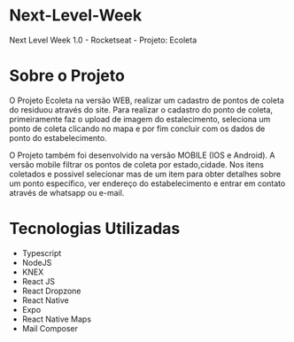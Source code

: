 # Next-Level-Week
Next Level Week 1.0 - Rocketseat - Projeto: Ecoleta

# Sobre o Projeto 
O Projeto Ecoleta na versão WEB, realizar um cadastro de pontos de coleta do residuou através do site. Para realizar o cadastro do ponto de coleta, primeiramente faz o upload de imagem do estalecimento, seleciona um ponto de coleta clicando no mapa e por fim concluir com os dados de ponto do estabelecimento.


O Projeto também foi desenvolvido na versão MOBILE (IOS e Android). A versão mobile filtrar os pontos de coleta por estado,cidade. Nos itens coletados e possivel selecionar mas de um item para obter detalhes sobre um ponto específico, ver endereço do estabelecimento e entrar em contato através de whatsapp ou e-mail.

# Tecnologias Utilizadas 

  * Typescript 
  * NodeJS
  * KNEX
  * React JS
  * React Dropzone 
  * React Native
  * Expo
  * React Native Maps
  * Mail Composer
  
  
 

